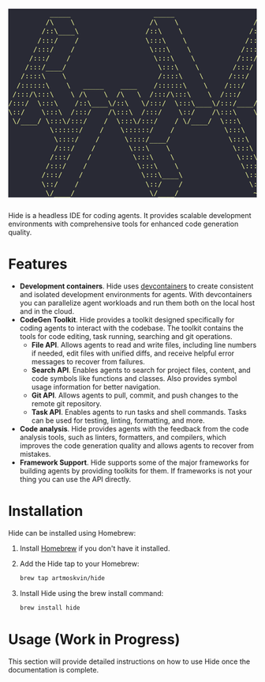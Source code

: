 <div style="display: flex; justify-content: center;">
<pre style="color: rgb(241, 250, 152); background-color: rgb(41, 42, 53); line-height: 1.3;">
          _____                    _____                    _____                    _____
         /\    \                  /\    \                  /\    \                  /\    \
        /::\____\                /::\    \                /::\    \                /::\    \
       /:::/    /                \:::\    \              /::::\    \              /::::\    \
      /:::/    /                  \:::\    \            /::::::\    \            /::::::\    \
     /:::/    /                    \:::\    \          /:::/\:::\    \          /:::/\:::\    \
    /:::/____/                      \:::\    \        /:::/  \:::\    \        /:::/__\:::\    \
   /::::\    \                      /::::\    \      /:::/    \:::\    \      /::::\   \:::\    \
  /::::::\    \   _____    ____    /::::::\    \    /:::/    / \:::\    \    /::::::\   \:::\    \
 /:::/\:::\    \ /\    \  /\   \  /:::/\:::\    \  /:::/    /   \:::\ ___\  /:::/\:::\   \:::\    \
/:::/  \:::\    /::\____\/::\   \/:::/  \:::\____\/:::/____/     \:::|    |/:::/__\:::\   \:::\____\
\::/    \:::\  /:::/    /\:::\  /:::/    \::/    /\:::\    \     /:::|____|\:::\   \:::\   \::/    /
 \/____/ \:::\/:::/    /  \:::\/:::/    / \/____/  \:::\    \   /:::/    /  \:::\   \:::\   \/____/
          \::::::/    /    \::::::/    /            \:::\    \ /:::/    /    \:::\   \:::\    \
           \::::/    /      \::::/____/              \:::\    /:::/    /      \:::\   \:::\____\
           /:::/    /        \:::\    \               \:::\  /:::/    /        \:::\   \::/    /
          /:::/    /          \:::\    \               \:::\/:::/    /          \:::\   \/____/
         /:::/    /            \:::\    \               \::::::/    /            \:::\    \
        /:::/    /              \:::\____\               \::::/    /              \:::\____\
        \::/    /                \::/    /                \::/____/                \::/    /
         \/____/                  \/____/                  ~~                       \/____/
</pre>
</div>

Hide is a headless IDE for coding agents. It provides scalable development environments with comprehensive tools for enhanced code generation quality.

# Features
- **Development containers**. Hide uses [devcontainers](https://containers.dev/) to create consistent and isolated development environments for agents. With devcontainers you can parallelize agent workloads and run them both on the local host and in the cloud. 
- **CodeGen Toolkit**. Hide provides a toolkit designed specifically for coding agents to interact with the codebase. The toolkit contains the tools for code editing, task running, searching and git operations.
  - **File API**. Allows agents to read and write files, including line numbers if needed, edit files with unified diffs, and receive helpful error messages to recover from failures.
  - **Search API**. Enables agents to search for project files, content, and code symbols like functions and classes. Also provides symbol usage information for better navigation.
  - **Git API**. Allows agents to pull, commit, and push changes to the remote git repository.
  - **Task API**. Enables agents to run tasks and shell commands. Tasks can be used for testing, linting, formatting, and more.
- **Code analysis**. Hide provides agents with the feedback from the code analysis tools, such as linters, formatters, and compilers, which improves the code generation quality and allows agents to recover from mistakes.
- **Framework Support**. Hide supports some of the major frameworks for building agents by providing toolkits for them. If frameworks is not your thing you can use the API directly. 

# Installation

Hide can be installed using Homebrew:

1. Install [Homebrew](https://brew.sh/) if you don't have it installed.

2. Add the Hide tap to your Homebrew:
   ```bash
   brew tap artmoskvin/hide
   ```
2. Install Hide using the brew install command:
   ```bash
   brew install hide
   ```

# Usage (Work in Progress)
This section will provide detailed instructions on how to use Hide once the documentation is complete.
